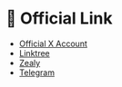 # 🔗 Official Link

* [Official X Account](https://x.com/tolol\_sol)
* [Linktree](https://linktr.ee/tolol.sol)
* [Zealy](https://zealy.io/c/tolol/questboard?invitationId=hfE1vCA9VFuazJV5a-Gv6)
* [Telegram](https://t.me/tolol\_sol)

